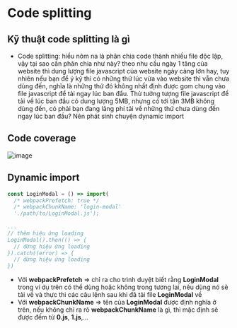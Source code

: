 # Code splitting
## Kỹ thuật code splitting là gì
- Code splitting: hiểu nôm na là phân chia code thành nhiều file độc lập, vậy tại sao cần phân chia như này? theo nhu cầu ngày 1 tăng của website thì dung lượng file javascript của website ngày càng lớn hay, tuy nhiên nếu bạn để ý kỹ thì có những thứ lúc vừa vào website thì vẫn chưa dùng đến, nghĩa là những thứ đó không nhất định được gom chung vào file javascript để tải ngay lúc ban đầu. Thử tưởng tượng file javascript để tải về lúc ban đầu có dung lượng 5MB, nhưng có tới tận 3MB không dùng đến, có phải bạn đang lãng phí tải về những thứ chưa dùng đến ngay lúc ban đầu? Nên phát sinh chuyện dynamic import
## Code coverage
![image](https://user-images.githubusercontent.com/36779105/117940612-71ddd700-b333-11eb-8f9a-2ecf9c2787cc.png)
## Dynamic import
```javascript
const LoginModal = () => import(
  /* webpackPrefetch: true */
  /* webpackChunkName: 'login-modal'
  './path/to/LoginModal.js');
  
...
// thêm hiệu ứng loading
LoginModal().then(() => {
  // dừng hiệu ứng loading
}).catch((error) => {
  // dừng hiệu ứng loading
})
```
- Với **webpackPrefetch** => chỉ ra cho trình duyệt biết rằng **LoginModal** trong ví dụ trên có thể dùng hoặc không trong tương lai, nếu dùng nó sẽ tải về và thực thi các câu lệnh sau khi đã tải file **LoginModal** về
- Với **webpackChunkName** => tên của **LoginModal** được định nghĩa ở trên, nếu không chỉ ra rõ **webpackChunkName** là gì, thì mặc định sẽ được đếm từ **0.js**, **1.js**,...
